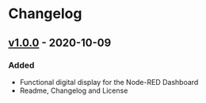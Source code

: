 # Changelog

## [v1.0.0] - 2020-10-09

### Added
- Functional digital display for the Node-RED Dashboard
- Readme, Changelog and License

[v1.0.0]: https://github.com/patrickknabe/node-red-contrib-ui-digital-display/releases/tag/v1.0.0